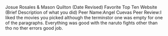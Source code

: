 Josue Rosales & Mason Quilton
(Date Revised)
Favorite Top Ten Website
(Brief Description of what you did)
Peer Name:Angel Cuevas
Peer Review:I liked the movies you picked although the terminstor one was empty for one of the paragraphs. Everything was good with the naruto fights other than tho no ther errors good job.
